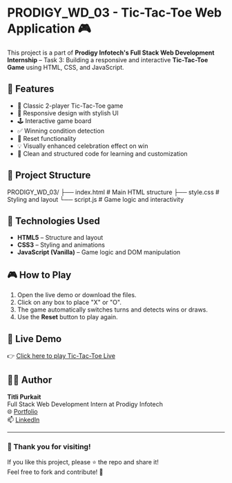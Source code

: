 # PRODIGY_WD_03 - Tic-Tac-Toe Web Application 🎮

This project is a part of **Prodigy Infotech's Full Stack Web Development Internship** – Task 3: Building a responsive and interactive **Tic-Tac-Toe Game** using HTML, CSS, and JavaScript.

## 🌟 Features

- 🎯 Classic 2-player Tic-Tac-Toe game
- 🎨 Responsive design with stylish UI
- 🕹️ Interactive game board
- ✅ Winning condition detection
- 🔁 Reset functionality
- 💡 Visually enhanced celebration effect on win
- 🚀 Clean and structured code for learning and customization

## 📁 Project Structure
PRODIGY_WD_03/
├── index.html # Main HTML structure
├── style.css # Styling and layout
└── script.js # Game logic and interactivity


## 🚀 Technologies Used

- **HTML5** – Structure and layout
- **CSS3** – Styling and animations
- **JavaScript (Vanilla)** – Game logic and DOM manipulation

## 🎮 How to Play

1. Open the live demo or download the files.
2. Click on any box to place "X" or "O".
3. The game automatically switches turns and detects wins or draws.
4. Use the **Reset** button to play again.

## 🔗 Live Demo

👉 [Click here to play Tic-Tac-Toe Live](https://titli-purkait.github.io/PRODIGY_WD_03/)

## 👩‍💻 Author

**Titli Purkait**  
Full Stack Web Development Intern at Prodigy Infotech  
🌐 [Portfolio](https://titli-purkait.github.io/)  
📫 [LinkedIn](https://www.linkedin.com/in/titli-purkait)

---

### 🌈 Thank you for visiting!
If you like this project, please ⭐ the repo and share it!  
Feel free to fork and contribute! 💙
